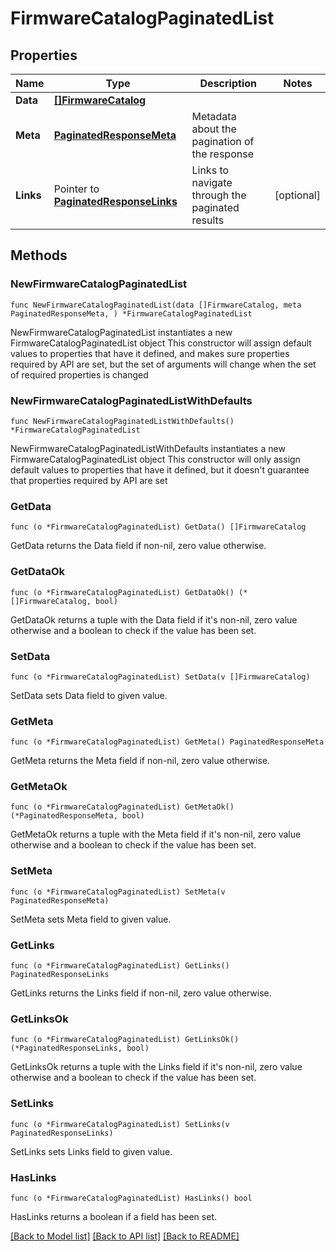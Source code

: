 # FirmwareCatalogPaginatedList

## Properties

Name | Type | Description | Notes
------------ | ------------- | ------------- | -------------
**Data** | [**[]FirmwareCatalog**](FirmwareCatalog.md) |  | 
**Meta** | [**PaginatedResponseMeta**](PaginatedResponseMeta.md) | Metadata about the pagination of the response | 
**Links** | Pointer to [**PaginatedResponseLinks**](PaginatedResponseLinks.md) | Links to navigate through the paginated results | [optional] 

## Methods

### NewFirmwareCatalogPaginatedList

`func NewFirmwareCatalogPaginatedList(data []FirmwareCatalog, meta PaginatedResponseMeta, ) *FirmwareCatalogPaginatedList`

NewFirmwareCatalogPaginatedList instantiates a new FirmwareCatalogPaginatedList object
This constructor will assign default values to properties that have it defined,
and makes sure properties required by API are set, but the set of arguments
will change when the set of required properties is changed

### NewFirmwareCatalogPaginatedListWithDefaults

`func NewFirmwareCatalogPaginatedListWithDefaults() *FirmwareCatalogPaginatedList`

NewFirmwareCatalogPaginatedListWithDefaults instantiates a new FirmwareCatalogPaginatedList object
This constructor will only assign default values to properties that have it defined,
but it doesn't guarantee that properties required by API are set

### GetData

`func (o *FirmwareCatalogPaginatedList) GetData() []FirmwareCatalog`

GetData returns the Data field if non-nil, zero value otherwise.

### GetDataOk

`func (o *FirmwareCatalogPaginatedList) GetDataOk() (*[]FirmwareCatalog, bool)`

GetDataOk returns a tuple with the Data field if it's non-nil, zero value otherwise
and a boolean to check if the value has been set.

### SetData

`func (o *FirmwareCatalogPaginatedList) SetData(v []FirmwareCatalog)`

SetData sets Data field to given value.


### GetMeta

`func (o *FirmwareCatalogPaginatedList) GetMeta() PaginatedResponseMeta`

GetMeta returns the Meta field if non-nil, zero value otherwise.

### GetMetaOk

`func (o *FirmwareCatalogPaginatedList) GetMetaOk() (*PaginatedResponseMeta, bool)`

GetMetaOk returns a tuple with the Meta field if it's non-nil, zero value otherwise
and a boolean to check if the value has been set.

### SetMeta

`func (o *FirmwareCatalogPaginatedList) SetMeta(v PaginatedResponseMeta)`

SetMeta sets Meta field to given value.


### GetLinks

`func (o *FirmwareCatalogPaginatedList) GetLinks() PaginatedResponseLinks`

GetLinks returns the Links field if non-nil, zero value otherwise.

### GetLinksOk

`func (o *FirmwareCatalogPaginatedList) GetLinksOk() (*PaginatedResponseLinks, bool)`

GetLinksOk returns a tuple with the Links field if it's non-nil, zero value otherwise
and a boolean to check if the value has been set.

### SetLinks

`func (o *FirmwareCatalogPaginatedList) SetLinks(v PaginatedResponseLinks)`

SetLinks sets Links field to given value.

### HasLinks

`func (o *FirmwareCatalogPaginatedList) HasLinks() bool`

HasLinks returns a boolean if a field has been set.


[[Back to Model list]](../README.md#documentation-for-models) [[Back to API list]](../README.md#documentation-for-api-endpoints) [[Back to README]](../README.md)


